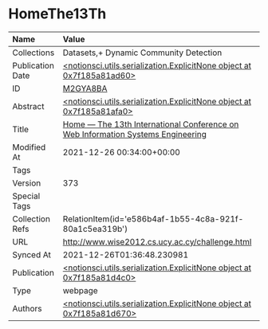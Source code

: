 # HomeThe13Th
| Name             | Value                                                                                                                                                    |
|:-----------------|:---------------------------------------------------------------------------------------------------------------------------------------------------------|
| Collections      | Datasets,+ Dynamic Community Detection                                                                                                                   |
| Publication Date | [<notionsci.utils.serialization.ExplicitNone object at 0x7f185a81ad60>](<notionsci.utils.serialization.ExplicitNone object at 0x7f185a81ad60>)           |
| ID               | [M2GYA8BA](<notionsci.utils.serialization.ExplicitNone object at 0x7f185a81ae80>)                                                                        |
| Abstract         | [<notionsci.utils.serialization.ExplicitNone object at 0x7f185a81afa0>](<notionsci.utils.serialization.ExplicitNone object at 0x7f185a81afa0>)           |
| Title            | [Home — The 13th International Conference on Web Information Systems Engineering](<notionsci.utils.serialization.ExplicitNone object at 0x7f185a81d100>) |
| Modified At      | 2021-12-26 00:34:00+00:00                                                                                                                                |
| Tags             |                                                                                                                                                          |
| Version          | 373                                                                                                                                                      |
| Special Tags     |                                                                                                                                                          |
| Collection Refs  | RelationItem(id='e586b4af-1b55-4c8a-921f-80a1c5ea319b')                                                                                                  |
| URL              | http://www.wise2012.cs.ucy.ac.cy/challenge.html                                                                                                          |
| Synced At        | 2021-12-26T01:36:48.230981                                                                                                                               |
| Publication      | [<notionsci.utils.serialization.ExplicitNone object at 0x7f185a81d4c0>](<notionsci.utils.serialization.ExplicitNone object at 0x7f185a81d4c0>)           |
| Type             | webpage                                                                                                                                                  |
| Authors          | [<notionsci.utils.serialization.ExplicitNone object at 0x7f185a81d670>](<notionsci.utils.serialization.ExplicitNone object at 0x7f185a81d670>)           |

